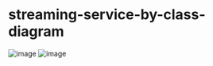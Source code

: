 # streaming-service-by-class-diagram

![image](https://github.com/StjepanPetrovic/streaming-service-by-class-diagram/assets/79259870/0e15952d-64e9-470d-a9ce-95f6323e854c)
![image](https://github.com/StjepanPetrovic/streaming-service-by-class-diagram/assets/79259870/e97172ae-5e15-4260-a8c1-7146ec6f12ca)
